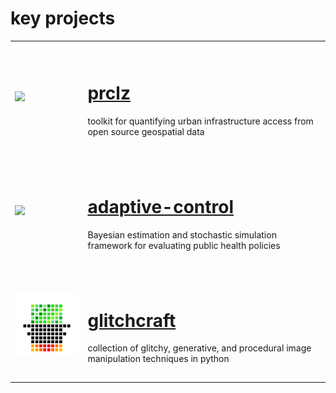 # key projects

<table>
<tr height="182">
  <td><img src="https://github.com/mansueto-institute/prclz/blob/master/docs/logo.svg" width="192"></td>
  <td>  
    <h1><a href="https://github.com/mansueto-institute/prclz">prclz</a></h1>
    <div>toolkit for quantifying urban infrastructure access from open source geospatial data</div>
</td>
</tr>  <tr></tr>  
<tr height="182">
  <td><img src="https://github.com/mansueto-institute/adaptive-control/blob/master/docs/logo.svg" width="192"></td>
  <td>  
    <h1><a href="https://github.com/mansueto-institute/adaptive-control">adaptive-control</a></h1>
    <div> Bayesian estimation and stochastic simulation framework for evaluating public health policies </div>
</td>
</tr>  <tr></tr>
<tr height="182">
  <td><img src="https://github.com/satejsoman/glitchcraft/blob/master/logo/logo.png" width="192"></td>
  <td>  
    <h1><a href="https://github.com/satejsoman/glitchcraft">glitchcraft</a></h1>
    <div> collection of glitchy, generative, and procedural image manipulation techniques in python
</td>
</tr>  
</table>

